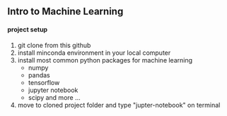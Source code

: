 ## Intro to Machine Learning

#### project setup
1. git clone from this github
2. install minconda environment in your local computer
3. install most common python packages for machine learning
	- numpy
	- pandas
	- tensorflow
	- jupyter notebook
	- scipy and more ...
4. move to cloned project folder and type "jupter-notebook" on terminal

